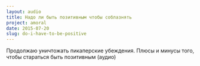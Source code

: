 ```yaml
---
layout: audio
title: Надо ли быть позитивным чтобы соблазнять
project: amoral
date: 2015-07-20
slug: do-i-have-to-be-positive
---
```


Продолжаю уничтожать пикаперские убеждения. Плюсы и минусы того, чтобы стараться быть позитивным (аудио)

